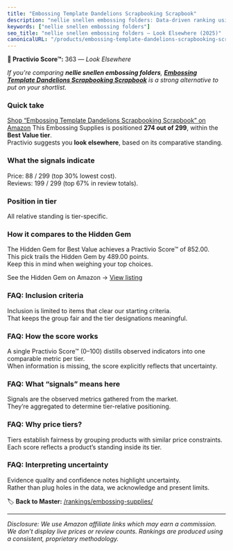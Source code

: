 ```yaml
---
title: "Embossing Template Dandelions Scrapbooking Scrapbook"
description: "nellie snellen embossing folders: Data-driven ranking using the Practivio Score™. Positioned by quality, value, demand, findability, momentum."
keywords: ["nellie snellen embossing folders"]
seo_title: "nellie snellen embossing folders — Look Elsewhere (2025)"
canonicalURL: "/products/embossing-template-dandelions-scrapbooking-scrapbook-B0FJSC5GVZ/"
---
```


**🚫 Practivio Score™:** 363 — _Look Elsewhere_


*If you're comparing **nellie snellen embossing folders**, **[Embossing Template Dandelions Scrapbooking Scrapbook](https://www.amazon.com/dp/B0FJSC5GVZ?tag=practivio-20)** is a strong alternative to put on your shortlist.*
### Quick take
[Shop “Embossing Template Dandelions Scrapbooking Scrapbook” on Amazon](https://www.amazon.com/dp/B0FJSC5GVZ?tag=practivio-20)
This Embossing Supplies is positioned **274 out of 299**, within the **Best Value tier**.  
Practivio suggests you **look elsewhere**, based on its comparative standing.

### What the signals indicate
Price: 88 / 299 (top 30% lowest cost).  
Reviews: 199 / 299 (top 67% in review totals).  

### Position in tier
All relative standing is tier-specific.

### How it compares to the Hidden Gem
The Hidden Gem for Best Value achieves a Practivio Score™ of 852.00.  
This pick trails the Hidden Gem by 489.00 points.  
Keep this in mind when weighing your top choices.  

See the Hidden Gem on Amazon → [View listing](https://www.amazon.com/dp/B095HXH34C?tag=practivio-20)

### FAQ: Inclusion criteria
Inclusion is limited to items that clear our starting criteria.  
That keeps the group fair and the tier designations meaningful.

### FAQ: How the score works
A single Practivio Score™ (0–100) distills observed indicators into one comparable metric per tier.  
When information is missing, the score explicitly reflects that uncertainty.

### FAQ: What “signals” means here
Signals are the observed metrics gathered from the market.  
They’re aggregated to determine tier-relative positioning.

### FAQ: Why price tiers?
Tiers establish fairness by grouping products with similar price constraints.  
Each score reflects a product’s standing inside its tier.

### FAQ: Interpreting uncertainty
Evidence quality and confidence notes highlight uncertainty.  
Rather than plug holes in the data, we acknowledge and present limits.


🏷️ **Back to Master:** [/rankings/embossing-supplies/](/rankings/embossing-supplies/)

---
_Disclosure: We use Amazon affiliate links which may earn a commission. We don’t display live prices or review counts. Rankings are produced using a consistent, proprietary methodology._
